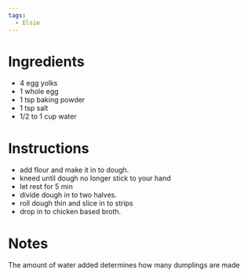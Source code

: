 ```yaml
---
tags:
  - Elsie
---
```

# Ingredients
- 4 egg yolks
- 1 whole egg
- 1 tsp baking powder
- 1 tsp salt
- 1/2 to 1 cup water
# Instructions
-  add flour and make it in to dough. 
- kneed until dough no longer stick to your hand
- let rest for 5 min
- divide dough in to two halves.
- roll dough thin and slice in to strips
- drop in to chicken based broth.
# Notes
The amount of water added determines how many dumplings are made